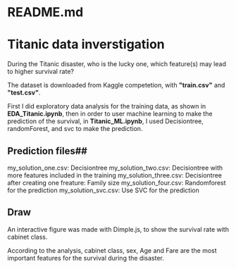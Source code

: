 README.md
====================

# Titanic data inverstigation

During the Titanic disaster, who is the lucky one, which feature(s) may lead to higher survival rate?

The dataset is downloaded from Kaggle competetion, with **"train.csv"** and **"test.csv"**. 

First I did exploratory data analysis for the training data, as shown in **EDA_Titanic.ipynb**, then in order to user machine learning to make the prediction of the survival, in **Titanic_ML.ipynb**, I used Decisiontree, randomForest, and svc to make the prediction. 

## Prediction files##
my_solution_one.csv: Decisiontree
my_solution_two.csv: Decisiontree with more features included in the training
my_solution_three.csv: Decisiontree after creating one freature: Family size
my_solution_four.csv: Randomforest for the prediction
my_solution_svc.csv: Use SVC for the prediction

## Draw ##
An interactive figure was made with Dimple.js, to show the survival rate with cabinet class.

According to the analysis, cabinet class, sex, Age and Fare are the most important features for the survival during the disaster.
